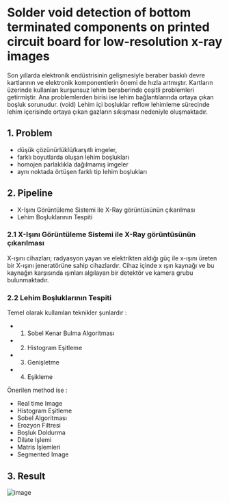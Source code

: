 # Solder void detection of bottom terminated components on printed circuit board for low-resolution x-ray images

Son yıllarda elektronik endüstrisinin gelişmesiyle beraber baskılı devre kartlarının ve elektronik komponentlerin önemi de
hızla artmıştır. Kartların üzerinde kullanlan kurşunsuz lehim beraberinde
çeşitli problemleri getirmiştir. Ana problemlerden birisi ise
lehim bağlantılarında ortaya çıkan boşluk sorunudur. (void) Lehim içi boşluklar reflow lehimleme sürecinde lehim
içerisinde ortaya çıkan gazların sıkışması nedeniyle
oluşmaktadır.

## 1. Problem 

- düşük çözünürlüklü/karşıtlı imgeler,
- farklı boyutlarda oluşan lehim boşlukları
- homojen parlaklıkla dağılmamış imgeler
- aynı noktada örtüşen farklı tip lehim boşlukları

## 2. Pipeline

- X-Işını Görüntüleme Sistemi ile X-Ray görüntüsünün çıkarılması
- Lehim Boşluklarının Tespiti

### 2.1 X-Işını Görüntüleme Sistemi ile X-Ray görüntüsünün çıkarılması

X-ışını cihazları; radyasyon yayan ve elektrikten aldığı güç
ile x-ışını üreten bir X-ışını jeneratörüne sahip cihazlardır. Cihaz içinde x ışın kaynağı ve bu
kaynağın karşısında ışınları algılayan bir detektör ve kamera
grubu bulunmaktadır.

### 2.2 Lehim Boşluklarının Tespiti  
Temel olarak kullanılan teknikler şunlardır : 

* 1) Sobel Kenar Bulma Algoritması
* 2) Histogram Eşitleme
* 3) Genişletme
* 4) Eşikleme

Önerilen method ise :

* Real time Image 
* Histogram Eşitleme
* Sobel Algoritması
* Erozyon Filtresi
* Boşluk Doldurma
* Dilate Işlemi
* Matris İşlemleri
* Segmented Image

## 3. Result  
![image](https://user-images.githubusercontent.com/57320216/184603651-056be015-2d05-4d13-9649-394c9b6d9b43.png)

